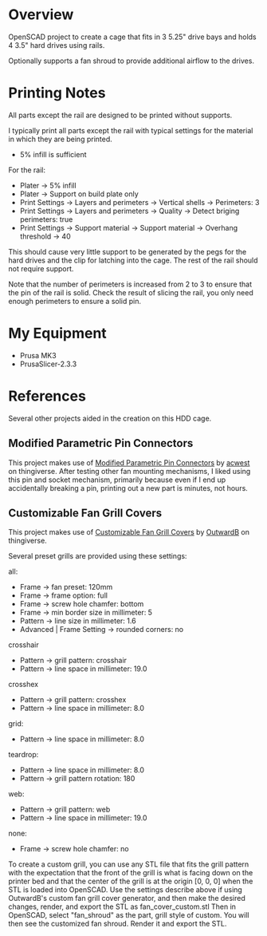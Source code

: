 # Overview
OpenSCAD project to create a cage that fits in 3 5.25" drive bays and holds 4 3.5" hard drives using rails.

Optionally supports a fan shroud to provide additional airflow to the drives.

# Printing Notes
All parts except the rail are designed to be printed without supports.

I typically print all parts except the rail with typical settings for the material in which they are being printed.
- 5% infill is sufficient

For the rail:
- Plater -> 5% infill
- Plater -> Support on build plate only
- Print Settings -> Layers and perimeters -> Vertical shells -> Perimeters: 3
- Print Settings -> Layers and perimeters -> Quality -> Detect briging perimeters: true
- Print Settings -> Support material -> Support material -> Overhang threshold -> 40

This should cause very little support to be generated by the pegs for the hard drives and the clip for latching into the cage.
The rest of the rail should not require support.

Note that the number of perimeters is increased from 2 to 3 to ensure that the pin of the rail is solid.
Check the result of slicing the rail, you only need enough perimeters to ensure a solid pin.

# My Equipment
- Prusa MK3
- PrusaSlicer-2.3.3

# References

Several other projects aided in the creation on this HDD cage.

## Modified Parametric Pin Connectors
This project makes use of [Modified Parametric Pin Connectors](https://www.thingiverse.com/thing:3218332) by [acwest](https://www.thingiverse.com/acwest/designs) on thingiverse.  After testing other fan mounting mechanisms, I liked using this pin and socket mechanism, primarily because even if I end up accidentally breaking a pin, printing out a new part is minutes, not hours.

## Customizable Fan Grill Covers
This project makes use of [Customizable Fan Grill Covers](https://www.thingiverse.com/thing:4837562) by [OutwardB](https://www.thingiverse.com/OutwardB) on thingiverse.

Several preset grills are provided using these settings:

all:
- Frame -> fan preset: 120mm
- Frame -> frame option: full
- Frame -> screw hole chamfer: bottom
- Frame -> min border size in millimeter: 5
- Pattern -> line size in millimeter: 1.6
- Advanced | Frame Setting -> rounded corners: no

crosshair
- Pattern -> grill pattern: crosshair
- Pattern -> line space in millimeter:  19.0

crosshex
- Pattern -> grill pattern: crosshex
- Pattern -> line space in millimeter:  8.0

grid:
- Pattern -> line space in millimeter:  8.0

teardrop:
- Pattern -> line space in millimeter:  8.0
- Pattern -> grill pattern rotation: 180

web:
- Pattern -> grill pattern: web
- Pattern -> line space in millimeter:  19.0

none:
- Frame -> screw hole chamfer: no

To create a custom grill, you can use any STL file that fits the grill pattern with the expectation that the front of the grill is what is facing down on the printer bed and that the center of the grill is at the origin [0, 0, 0] when the STL is loaded into OpenSCAD.
Use the settings describe above if using OutwardB's custom fan grill cover generator, and then make the desired changes, render, and export the STL as fan_cover_custom.stl
Then in OpenSCAD, select "fan_shroud" as the part, grill style of custom.
You will then see the customized fan shroud.
Render it and export the STL.
